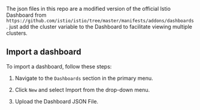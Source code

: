 The json files in this repo are a modified version of the official Istio Dashboard from `https://github.com/istio/istio/tree/master/manifests/addons/dashboards`.
just add the cluster variable  to the Dashboard to facilitate viewing multiple clusters.

## Import a dashboard

To import a dashboard, follow these steps:

1. Navigate to the `Dashboards` section in the primary menu.

2. Click `New` and select Import from the drop-down menu.

3. Upload the Dashboard JSON File.
